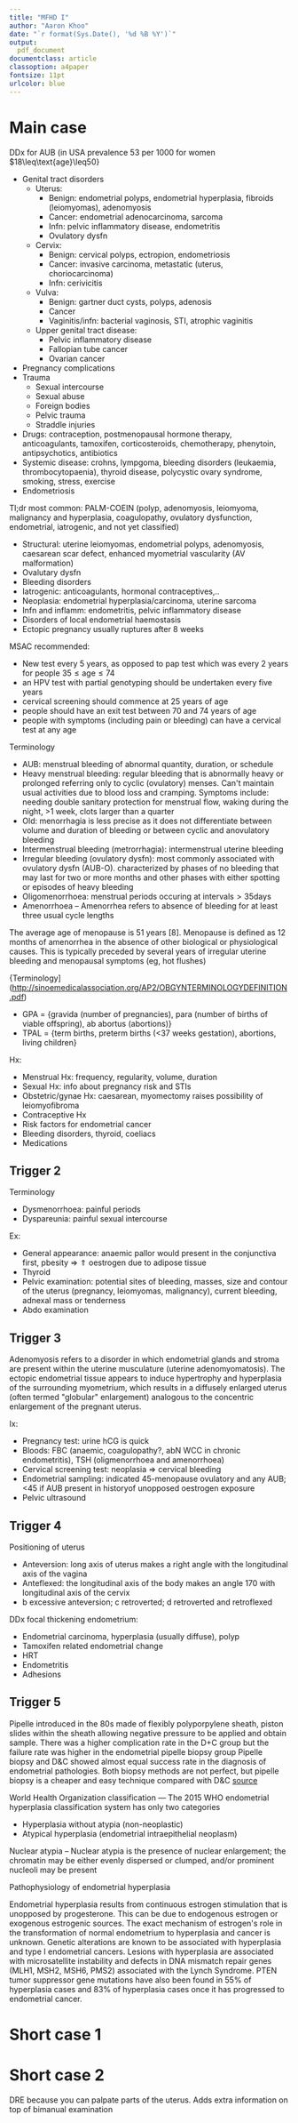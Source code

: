 ```yaml
---
title: "MFHD I"
author: "Aaron Khoo"
date: "`r format(Sys.Date(), '%d %B %Y')`"
output:
  pdf_document
documentclass: article
classoption: a4paper
fontsize: 11pt
urlcolor: blue
---
```



# Main case

DDx for AUB (in USA prevalence 53 per 1000 for women $18\leq\text{age}\leq50}

-  Genital tract disorders
    -  Uterus: 
        -  Benign: endometrial polyps, endometrial hyperplasia, fibroids (leiomyomas), adenomyosis
        -  Cancer: endometrial adenocarcinoma, sarcoma
        -  Infn: pelvic inflammatory disease, endometritis
        -  Ovulatory dysfn
    -  Cervix:
        -  Benign: cervical polyps, ectropion, endometriosis
        -  Cancer: invasive carcinoma, metastatic (uterus, choriocarcinoma)
        -  Infn: cerivicitis
    -  Vulva:
        -  Benign: gartner duct cysts, polyps, adenosis
        -  Cancer
        -  Vaginitis/infn: bacterial vaginosis, STI, atrophic vaginitis
    -  Upper genital tract disease:
        -  Pelvic inflammatory disease
        -  Fallopian tube cancer
        -  Ovarian cancer
-  Pregnancy complications
-  Trauma
    -  Sexual intercourse
    -  Sexual abuse
    -  Foreign bodies
    -  Pelvic trauma
    -  Straddle injuries
-  Drugs: contraception, postmenopausal hormone therapy, anticoagulants, tamoxifen, corticosteroids, chemotherapy, phenytoin, antipsychotics, antibiotics
-  Systemic disease: crohns, lympgoma, bleeding disorders (leukaemia, thrombocytopaenia), thyroid disease, polycystic ovary syndrome, smoking, stress, exercise
-  Endometriosis

Tl;dr most common: PALM-COEIN (polyp, adenomyosis, leiomyoma, malignancy and hyperplasia, coagulopathy, ovulatory dysfunction, endometrial, iatrogenic, and not yet classified)

-  Structural: uterine leiomyomas, endometrial polyps, adenomyosis, caesarean scar defect, enhanced myometrial vascularity (AV malformation)
-  Ovalutary dysfn
-  Bleeding disorders
-  Iatrogenic: anticoagulants, hormonal contraceptives,..
-  Neoplasia: endometrial hyperplasia/carcinoma, uterine sarcoma
-  Infn and inflamm: endometritis, pelvic inflammatory disease
-  Disorders of local endometrial haemostasis
-  Ectopic pregnancy usually ruptures after 8 weeks

MSAC recommended:

-  New test every 5 years, as opposed to pap test which was every 2 years for people $35\leq\text{age}\leq74$
-  an HPV test with partial genotyping should be undertaken every five years
-  cervical screening should commence at 25 years of age
-  people should have an exit test between 70 and 74 years of age
-  people with symptoms (including pain or bleeding) can have a cervical test at any age

Terminology

-  AUB: menstrual bleeding of abnormal quantity, duration, or schedule
-  Heavy menstrual bleeding: regular bleeding that is abnormally heavy or prolonged referring only to cyclic (ovulatory) menses. Can't maintain usual activities due to blood loss and cramping. Symptoms include: needing double sanitary protection for menstrual flow, waking during the night, >1 week, clots larger than a quarter
-  Old: menorrhagia is less precise as it does not differentiate between volume and duration of bleeding or between cyclic and anovulatory bleeding
-  Intermenstrual bleeding (metrorrhagia): intermenstrual uterine bleeding
-  Irregular bleeding (ovulatory dysfn): most commonly associated with ovulatory dysfn (AUB-O). characterized by phases of no bleeding that may last for two or more months and other phases with either spotting or episodes of heavy bleeding
-  Oligomenorrhoea: menstrual periods occuring at $\text{intervals}>35\text{days}$
-  Amenorrhoea – Amenorrhea refers to absence of bleeding for at least three usual cycle lengths

The average age of menopause is 51 years [8]. Menopause is defined as 12 months of amenorrhea in the absence of other biological or physiological causes. This is typically preceded by several years of irregular uterine bleeding and menopausal symptoms (eg, hot flushes)

{Terminology](http://sinoemedicalassociation.org/AP2/OBGYNTERMINOLOGYDEFINITION.pdf)

-  GPA = {gravida (number of pregnancies), para (number of births of viable offspring), ab abortus (abortions)}
-  TPAL = {term births, preterm births ($<$37 weeks gestation), abortions, living children}


Hx:

-  Menstrual Hx: frequency, regularity, volume, duration
-  Sexual Hx: info about pregnancy risk and STIs
-  Obstetric/gynae Hx: caesarean, myomectomy raises possibility of leiomyofibroma
-  Contraceptive Hx
-  Risk factors for endometrial cancer
-  Bleeding disorders, thyroid, coeliacs
-  Medications



## Trigger 2

Terminology

-  Dysmenorrhoea: painful periods
-  Dyspareunia: painful sexual intercourse

Ex:

-  General appearance: anaemic pallor would present in the conjunctiva first, pbesity => $\Uparrow$ oestrogen due to adipose tissue
-  Thyroid
-  Pelvic examination: potential sites of bleeding, masses, size and contour of the uterus (pregnancy, leiomyomas, malignancy), current bleeding, adnexal mass or tenderness
-  Abdo examination



## Trigger 3

Adenomyosis refers to a disorder in which endometrial glands and stroma are present within the uterine musculature (uterine adenomyomatosis). The ectopic endometrial tissue appears to induce hypertrophy and hyperplasia of the surrounding myometrium, which results in a diffusely enlarged uterus (often termed "globular" enlargement) analogous to the concentric enlargement of the pregnant uterus.

Ix:

-  Pregnancy test: urine hCG is quick
-  Bloods: FBC (anaemic, coagulopathy?, abN WCC in chronic endometritis), TSH (oligmenorrhoea and amenorrhoea)
-  Cervical screening test: neoplasia => cervical bleeding
-  Endometrial sampling: indicated 45-menopause ovulatory and any AUB; <45  if AUB present in historyof unopposed oestrogen exposure
-  Pelvic ultrasound



## Trigger 4

Positioning of uterus

-  Anteversion: long axis of uterus makes a right angle with the longitudinal axis of the vagina
-  Anteflexed: the longitudinal axis of the body makes an angle 170 with longitudinal axis of the cervix
-  b excessive anteversion; c retroverted; d retroverted and retroflexed

DDx focal thickening endometrium:

-  Endometrial carcinoma, hyperplasia (usually diffuse), polyp
-  Tamoxifen related endometrial change
-  HRT
-  Endometritis
-  Adhesions

## Trigger 5

Pipelle introduced in the 80s made of flexibly polyporpylene sheath, piston slides within the sheath allowing negative pressure to be applied and obtain sample. 
There was a higher complication rate in the D+C group but the failure rate was higher in the endometrial pipelle biopsy group
Pipelle biopsy and D&C showed almost equal success rate in the diagnosis of endometrial pathologies.
Both biopsy methods are not perfect, but pipelle biopsy is a cheaper and easy technique compared with D&C [source](https://link-springer-com.ezproxy.library.uq.edu.au/article/10.1007/s00404-012-2438-8)

World Health Organization classification — The 2015 WHO endometrial hyperplasia classification system has only two categories

-  Hyperplasia without atypia (non-neoplastic)
-  Atypical hyperplasia (endometrial intraepithelial neoplasm)

Nuclear atypia – Nuclear atypia is the presence of nuclear enlargement; the chromatin may be either evenly dispersed or clumped, and/or prominent nucleoli may be present

Pathophysiology of endometrial hyperplasia

Endometrial hyperplasia results from continuous estrogen stimulation that is unopposed by progesterone. This can be due to endogenous estrogen or exogenous estrogenic sources. The exact mechanism of estrogen's role in the transformation of normal endometrium to hyperplasia and cancer is unknown. Genetic alterations are known to be associated with hyperplasia and type I endometrial cancers. Lesions with hyperplasia are associated with microsatellite instability and defects in DNA mismatch repair genes (MLH1, MSH2, MSH6, PMS2) associated with the Lynch Syndrome.  PTEN tumor suppressor gene mutations have also been found in 55% of hyperplasia cases and 83% of hyperplasia cases once it has progressed to endometrial cancer. 

# Short case 1

# Short case 2

DRE because you can palpate parts of the uterus. Adds extra information on top of bimanual examination
